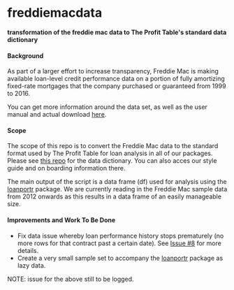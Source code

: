 # freddiemacdata
**transformation of the freddie mac data to The Profit Table's standard data dictionary**

#### Background

As part of a larger effort to increase transparency, Freddie Mac is making available loan-level credit performance data on a portion of fully amortizing fixed-rate mortgages that the company purchased or guaranteed from 1999 to 2016.

You can get more information around the data set, as well as the user manual and actual download [here](http://www.freddiemac.com/research/datasets/sf_loanlevel_dataset.html). 

#### Scope

The scope of this repo is to convert the Freddie Mac data to the standard format used by The Profit Table for loan analysis in all of our packages. Please see [this repo](https://github.com/TheProfitTable/masterlibrary/blob/master) for the data dictionary. You can also acces our style guide and on boarding information there. 

The main output of the script is a data frame (df) used for analysis using the [loanportr](https://github.com/TheProfitTable/loanportr) package. We are currently reading in the Freddie Mac sample data from 2012 onwards as this results in a data frame of an easily manageable size. 

#### Improvements and Work To Be Done

* Fix data issue whereby loan performance history stops prematurely (no more rows for that contract past a certain date). See [Issue #8](https://github.com/TheProfitTable/freddiemacdata/issues/8) for more details.   
* Create a very small sample set to accompany the [loanportr](https://github.com/TheProfitTable/loanportr) package as lazy data.  

NOTE: issue for the above still to be logged. 
